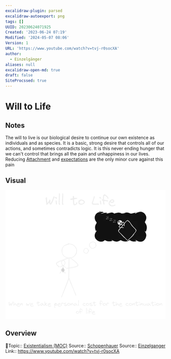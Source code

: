 ```yaml
---
excalidraw-plugin: parsed
excalidraw-autoexport: png
tags: []
UUID: 20230624071925
Created: '2023-06-24 07:19'
Modified: '2024-05-07 08:06'
Version: 1
URL: 'https://www.youtube.com/watch?v=tvj-r0socXA'
author:
  - Einzelgänger
aliases: null
excalidraw-open-md: true
draft: false
SiteProcssed: true
---
```


# Will to Life

## Notes

The will to live is our biological desire to continue our own existence as individuals and as species. It is a basic, strong desire that controls all of our actions, and sometimes contradicts logic. It is this never ending hunger that we can't control that brings all the pain and unhappiness in our lives. Reducing [Attachment](/notes/attachment.md) and [expectations](/notes/expectations.md) are the only minor cure against this pain

## Visual

![Will to life.webp](/notes/will-to-life.webp)

## Overview
🔼Topic:: [Existentialism (MOC)](/mocs/existentialism-moc.md)
Source::  [Schopenhauer](/notes/arthur-schopenhauer-philosopher.md)
Source:: [Einzelganger](/notes/einzelganger.md)
Link:: https://www.youtube.com/watch?v=tvj-r0socXA



